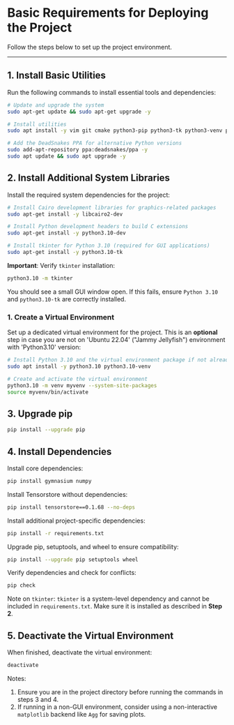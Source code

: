 # Basic Requirements for Deploying the Project

Follow the steps below to set up the project environment.

---

## 1. Install Basic Utilities

Run the following commands to install essential tools and dependencies:

```bash
# Update and upgrade the system
sudo apt-get update && sudo apt-get upgrade -y

# Install utilities
sudo apt install -y vim git cmake python3-pip python3-tk python3-venv pipx

# Add the DeadSnakes PPA for alternative Python versions
sudo add-apt-repository ppa:deadsnakes/ppa -y
sudo apt update && sudo apt upgrade -y
```

## 2. Install Additional System Libraries

Install the required system dependencies for the project:

```bash
# Install Cairo development libraries for graphics-related packages
sudo apt-get install -y libcairo2-dev

# Install Python development headers to build C extensions
sudo apt-get install -y python3.10-dev

# Install tkinter for Python 3.10 (required for GUI applications)
sudo apt-get install -y python3.10-tk
```

**Important**: Verify `tkinter` installation:

```bash
python3.10 -m tkinter
```
You should see a small GUI window open. If this fails, ensure `Python 3.10` and `python3.10-tk` are correctly installed.


### 1. Create a Virtual Environment

Set up a dedicated virtual environment for the project. This is an **optional** step in case you are not on 'Ubuntu 22.04' ("Jammy Jellyfish") environment with 'Python3.10' version:

```bash
# Install Python 3.10 and the virtual environment package if not already installed
sudo apt install -y python3.10 python3.10-venv

# Create and activate the virtual environment
python3.10 -m venv myvenv --system-site-packages
source myvenv/bin/activate
```

## 3. Upgrade pip
```bash
pip install --upgrade pip
```

## 4. Install Dependencies

Install core dependencies:

```bash
pip install gymnasium numpy
```

Install Tensorstore without dependencies:

```bash
pip install tensorstore==0.1.68 --no-deps
```

Install additional project-specific dependencies:

```bash
pip install -r requirements.txt
```

Upgrade pip, setuptools, and wheel to ensure compatibility:

```bash
pip install --upgrade pip setuptools wheel
```

Verify dependencies and check for conflicts:

```bash
pip check
```
Note on `tkinter`: 
`tkinter` is a system-level dependency and cannot be included in `requirements.txt`. Make sure it is installed as described in **Step 2**.

## 5. Deactivate the Virtual Environment

When finished, deactivate the virtual environment:

```bash
deactivate
```

Notes: 
1. Ensure you are in the project directory before running the commands in steps 3 and 4.
2. If running in a non-GUI environment, consider using a non-interactive `matplotlib` backend like `Agg` for saving plots.
